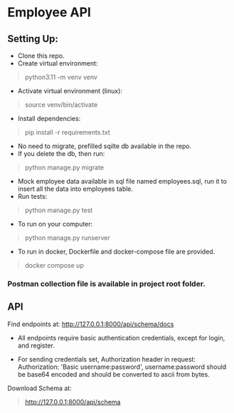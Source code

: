# Employee API

## Setting Up:

- Clone this repo.
- Create virtual environment:
> python3.11 -m venv venv
- Activate virtual environment (linux):
> source venv/bin/activate
- Install dependencies:
> pip install -r requirements.txt
- No need to migrate, prefilled sqilte db available in the repo.
- If you delete the db, then run:
> python manage.py migrate
- Mock employee data available in sql file named employees.sql, run it to insert all the data into employees table.
- Run tests:
> python manage.py test
- To run on your computer:
> python manage.py runserver
- To run in docker, Dockerfile and docker-compose file are provided.
> docker compose up

### Postman collection file is available in project root folder.

## API
Find endpoints at: http://127.0.0.1:8000/api/schema/docs

- All endpoints require basic authentication credentials, except for login, and register.

- For sending credentials set, Authorization header in request: Authorization: 'Basic username:password', username:password should be base64 encoded and should be converted to ascii from bytes.

Download Schema at:
> http://127.0.0.1:8000/api/schema